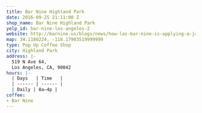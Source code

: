 ```yaml
---
title: Bar Nine Highland Park
date: 2016-09-25 21:11:00 Z
shop_name: Bar Nine Highland Park
yelp_id: bar-nine-los-angeles-2
website: http://barnine.us/blogs/news/how-las-bar-nine-is-applying-a-japanese-manufacturing-concept-to-coffee-retail
map: 34.1188224, -118.17903519999999
type: Pop Up Coffee Shop
city: Highland Park
address: |-
  519 N Ave 64,
  Los Angeles, CA, 90042
hours: |-
  | Days   | Time   |
  | ------ | ------ |
  | Daily | 8a–4p |
coffee:
- Bar Nine
---
```

